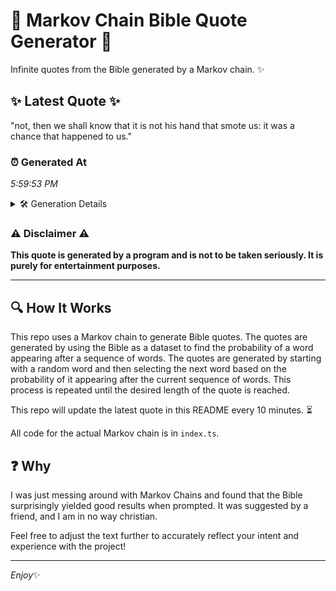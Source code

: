 # 📖 Markov Chain Bible Quote Generator 📖

Infinite quotes from the Bible generated by a Markov chain. ✨

## ✨ Latest Quote ✨
"not, then we shall know that it is not his hand that smote us: it was a chance that happened to us."

### ⏰ Generated At
*5:59:53 PM*

<details>
    <summary>🛠️ Generation Details</summary>
    <p>
        <strong>🌱 Seed:</strong> not,<br>
        <strong>🔄 Iterations:</strong> 21<br>
        <strong>📜 Context History:</strong><br>[ not, ]: then<br>[ not,, then ]: we<br>[ not,, then, we ]: shall<br>[ not,, then, we, shall ]: know<br>[ not,, then, we, shall, know ]: that<br>[ not,, then, we, shall, know, that ]: it<br>[ then, we, shall, know, that, it ]: is<br>[ we, shall, know, that, it, is ]: not<br>[ shall, know, that, it, is, not ]: his<br>[ know, that, it, is, not, his ]: hand<br>[ that, it, is, not, his, hand ]: that<br>[ it, is, not, his, hand, that ]: smote<br>[ is, not, his, hand, that, smote ]: us:<br>[ not, his, hand, that, smote, us: ]: it<br>[ his, hand, that, smote, us:, it ]: was<br>[ hand, that, smote, us:, it, was ]: a<br>[ that, smote, us:, it, was, a ]: chance<br>[ smote, us:, it, was, a, chance ]: that<br>[ us:, it, was, a, chance, that ]: happened<br>[ it, was, a, chance, that, happened ]: to<br>[ was, a, chance, that, happened, to ]: us.<br>
    </p>
</details>

### ⚠️ Disclaimer ⚠️
**This quote is generated by a program and is not to be taken seriously. It is purely for entertainment purposes.**

---

## 🔍 How It Works

This repo uses a Markov chain to generate Bible quotes. The quotes are generated by using the Bible as a dataset to find the probability of a word appearing after a sequence of words. The quotes are generated by starting with a random word and then selecting the next word based on the probability of it appearing after the current sequence of words. This process is repeated until the desired length of the quote is reached.

This repo will update the latest quote in this README every 10 minutes. ⏳

All code for the actual Markov chain is in `index.ts`.

## ❓ Why

I was just messing around with Markov Chains and found that the Bible surprisingly yielded good results when prompted. 
It was suggested by a friend, and I am in no way christian.

Feel free to adjust the text further to accurately reflect your intent and experience with the project!

---

*Enjoy*✨

